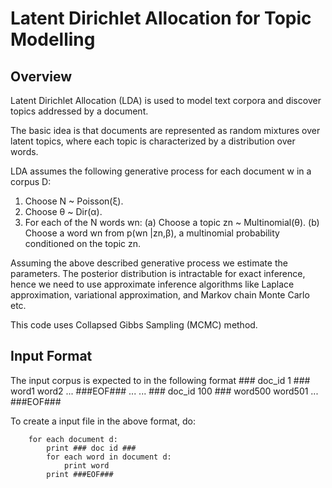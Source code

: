 Latent Dirichlet Allocation for Topic Modelling
===============================================

Overview
--------
Latent Dirichlet Allocation (LDA) is used to model text corpora and discover topics addressed by a document.

The basic idea is that documents are represented as random mixtures over latent topics, where each topic is characterized by a distribution over words.

LDA assumes the following generative process for each document w in a corpus D:
1. Choose N ~ Poisson(ξ). 
2. Choose θ ~ Dir(α). 
3. For each of the N words wn:
	(a) Choose a topic zn ~ Multinomial(θ).
	(b) Choose a word wn from p(wn |zn,β), a multinomial probability conditioned on the topic zn.

Assuming the above described generative process we estimate the parameters.
The posterior distribution is intractable for exact inference, hence we need to use approximate inference algorithms like Laplace approximation, variational approximation, and Markov chain Monte Carlo etc. 

This code uses Collapsed Gibbs Sampling (MCMC) method.

Input Format
------------
The input corpus is expected to in the following format
		### doc_id 1 ###
		word1
		word2
		...
		###EOF###
		...
		...
		### doc_id 100 ###
		word500
		word501
		...
		###EOF###

To create a input file in the above format, do:

		for each document d:
			print ### doc id ###
			for each word in document d:
				print word
			print ###EOF###
	
		

